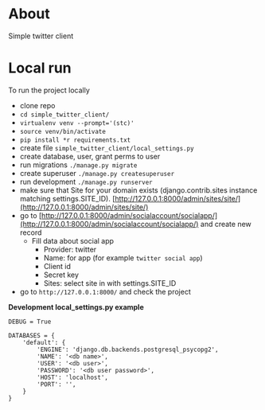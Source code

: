 # About

Simple twitter client 

# Local run

To run the project locally

* clone repo
* `cd simple_twitter_client/`  
* `virtualenv venv --prompt='(stc)'`  
* `source venv/bin/activate`  
* `pip install *r requirements.txt`  
* create file `simple_twitter_client/local_settings.py`  
* create database, user, grant perms to user  
* run migrations `./manage.py migrate`
* create superuser `./manage.py createsuperuser`
* run development `./manage.py runserver`  
* make sure that Site for your domain exists (django.contrib.sites instance matching settings.SITE_ID). [http://127.0.0.1:8000/admin/sites/site/](http://127.0.0.1:8000/admin/sites/site/)
* go to [http://127.0.0.1:8000/admin/socialaccount/socialapp/](http://127.0.0.1:8000/admin/socialaccount/socialapp/)  and create new record
  * Fill data about social app 
    * Provider: twitter  
    * Name: for app (for example `twitter social app`)
    * Client id 
    * Secret key
    * Sites: select site in with settings.SITE_ID 
* go to `http://127.0.0.1:8000/` and check the project  

**Development local_settings.py example**

    DEBUG = True

    DATABASES = {
        'default': {
            'ENGINE': 'django.db.backends.postgresql_psycopg2',
            'NAME': '<db name>',
            'USER': '<db user>',
            'PASSWORD': '<db user password>',
            'HOST': 'localhost',
            'PORT': '',
        }
    }


